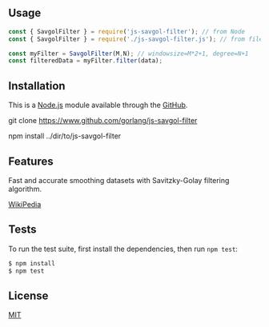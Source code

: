 ## Usage

```js
const { SavgolFilter } = require('js-savgol-filter'); // from Node
const { SavgolFilter } = require('./js-savgol-filter.js'); // from file

const myFilter = SavgolFilter(M,N); // windowsize=M*2+1, degree=N+1
const filteredData = myFilter.filter(data); 

```

## Installation

This is a [Node.js](https://nodejs.org/en/) module available through the
[GitHub](https://www.github.com/gorlang/js-savgol-filter).

git clone https://www.github.com/gorlang/js-savgol-filter

npm install ../dir/to/js-savgol-filter

## Features

Fast and accurate smoothing datasets with Savitzky-Golay filtering algorithm.

[WikiPedia](https://en.wikipedia.org/wiki/Savitzky–Golay_filter)


## Tests

To run the test suite, first install the dependencies, then run `npm test`:

```bash
$ npm install
$ npm test
```

## License

[MIT](LICENSE)